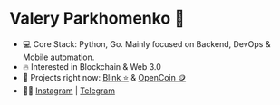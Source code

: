 # Valery Parkhomenko 👋
- 💻 Core Stack: Python, Go. Mainly focused on Backend, DevOps & Mobile automation.
- 🔥 Interested in Blockchain & Web 3.0
- 🦄 Projects right now: [Blink ⭐️](https://blinkmap.com) & [OpenCoin 🪙](https://openproject.app)
- 👨‍💻 [Instagram](https://www.instagram.com/valery.parkhomenko) | [Telegram](https://t.me/ValeryParkhomenko)
